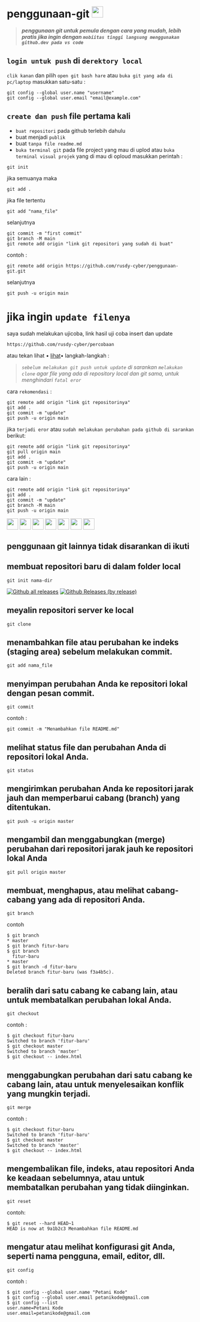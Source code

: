 # penggunaan-git <img height="30" src="https://user-images.githubusercontent.com/25181517/192108372-f71d70ac-7ae6-4c0d-8395-51d8870c2ef0.png"> 
> _**penggunaan git untuk pemula dengan cara yang mudah, lebih pratis jika ingin dengan `mobiitas tinggi langsung menggunakan github.dev pada vs code`**_
## `login untuk push` di `derektory local`
`clik kanan` dan pilih `open git bash hare` atau `buka git yang ada di pc/laptop` masukkan satu-satu :
```
git config --global user.name "username"
git config --global user.email "email@example.com"
```
## `create dan push` file pertama kali
- `buat repositori` pada github terlebih dahulu
- buat menjadi `publik`
- buat `tanpa file readme.md`
- `buka terminal git` pada file project yang mau di uplod atau `buka terminal visual projek` yang di mau di oploud
masukkan perintah :
```
git init
```
jika semuanya maka
```
git add .
```
jika file tertentu
```
git add "nama_file"
```
selanjutnya
```
git commit -m "first commit"
git branch -M main
git remote add origin "link git repositori yang sudah di buat"
```
contoh :
```
git remote add origin https://github.com/rusdy-cyber/penggunaan-git.git
```
selanjutnya
```
git push -u origin main
```
# jika ingin `update filenya` 
saya sudah melakukan ujicoba, link hasil uji coba insert dan update 
```
https://github.com/rusdy-cyber/percobaan
```
atau tekan lihat
• [lihat](https://github.com/rusdy-cyber/percobaan)•
langkah-langkah :
> _`sebelum melakukan git push untuk update` di sarankan `melakukan clone` agar file yang ada di repository local dan git sama, untuk menghindari `fatal eror`_

cara `rekomendasi` :
```
git remote add origin "link git repositorinya"
git add .
git commit -m "update"
git push -u origin main
```
jika `terjadi eror` atau `sudah melakukan perubahan pada github di sarankan` berikut: 
```
git remote add origin "link git repositorinya"
git pull origin main
git add .
git commit -m "update"
git push -u origin main
```
cara lain :
```
git remote add origin "link git repositorinya"
git add .
git commit -m "update"
git branch -M main
git push -u origin main
```

<img height="30" src="https://user-images.githubusercontent.com/25181517/192108372-f71d70ac-7ae6-4c0d-8395-51d8870c2ef0.png">       <img height="30" src="https://user-images.githubusercontent.com/25181517/192108374-8da61ba1-99ec-41d7-80b8-fb2f7c0a4948.png">     <img height="30" src="https://user-images.githubusercontent.com/25181517/192107856-aa92c8b1-b615-47c3-9141-ed0d29a90239.png">     <img height="30" src="https://github.com/marwin1991/profile-technology-icons/assets/25181517/1275d076-f047-432b-9084-308f88f8c176">        <img height="30" src="https://user-images.githubusercontent.com/25181517/192108890-200809d1-439c-4e23-90d3-b090cf9a4eea.png">        <img height="30" src="https://user-images.githubusercontent.com/25181517/192108893-b1eed3c7-b2c4-4e1c-9e9f-c7e83637b33d.png">        <img height="30" src="https://user-images.githubusercontent.com/25181517/192108891-d86b6220-e232-423a-bf5f-90903e6887c3.png">
## penggunaan git lainnya tidak disarankan di ikuti
## membuat repositori baru di dalam folder local
```
git init nama-dir
```
[![Github all releases](https://img.shields.io/github/downloads/Naereen/StrapDown.js/total.svg)](https://GitHub.com/Naereen/StrapDown.js/releases/)  [![Github Releases (by release)](https://img.shields.io/github/downloads/Naereen/StrapDown.js/v1.0.0/total.svg)](https://GitHub.com/Naereen/StrapDown.js/releases/)
## meyalin repositori server ke local
```
git clone
```
## menambahkan file atau perubahan ke indeks (staging area) sebelum melakukan commit.
```
git add nama_file
```
## menyimpan perubahan Anda ke repositori lokal dengan pesan commit.
```
git commit
```
contoh :
```
git commit -m "Menambahkan file README.md"
```
## melihat status file dan perubahan Anda di repositori lokal Anda.
```
git status
```
## mengirimkan perubahan Anda ke repositori jarak jauh dan memperbarui cabang (branch) yang ditentukan.
```
git push -u origin master
```
## mengambil dan menggabungkan (merge) perubahan dari repositori jarak jauh ke repositori lokal Anda
```
git pull origin master
```
## membuat, menghapus, atau melihat cabang-cabang yang ada di repositori Anda.
```
git branch
```
contoh
```
$ git branch
* master
$ git branch fitur-baru
$ git branch
  fitur-baru
* master
$ git branch -d fitur-baru
Deleted branch fitur-baru (was f3a4b5c).
```
## beralih dari satu cabang ke cabang lain, atau untuk membatalkan perubahan lokal Anda.
```
git checkout
```
contoh :
```
$ git checkout fitur-baru
Switched to branch 'fitur-baru'
$ git checkout master
Switched to branch 'master'
$ git checkout -- index.html
```
## menggabungkan perubahan dari satu cabang ke cabang lain, atau untuk menyelesaikan konflik yang mungkin terjadi.
```
git merge
```
contoh :
```
$ git checkout fitur-baru
Switched to branch 'fitur-baru'
$ git checkout master
Switched to branch 'master'
$ git checkout -- index.html
```
## mengembalikan file, indeks, atau repositori Anda ke keadaan sebelumnya, atau untuk membatalkan perubahan yang tidak diinginkan.
```
git reset
```
contoh:
```
$ git reset --hard HEAD~1
HEAD is now at 9a1b2c3 Menambahkan file README.md
```
## mengatur atau melihat konfigurasi git Anda, seperti nama pengguna, email, editor, dll.
```
git config
```
contoh :
```
$ git config --global user.name "Petani Kode"
$ git config --global user.email petanikode@gmail.com
$ git config --list
user.name=Petani Kode
user.email=petanikode@gmail.com
```
